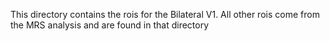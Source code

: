 This directory contains the rois for the Bilateral V1. All other rois come from the MRS analysis and are found in that directory
